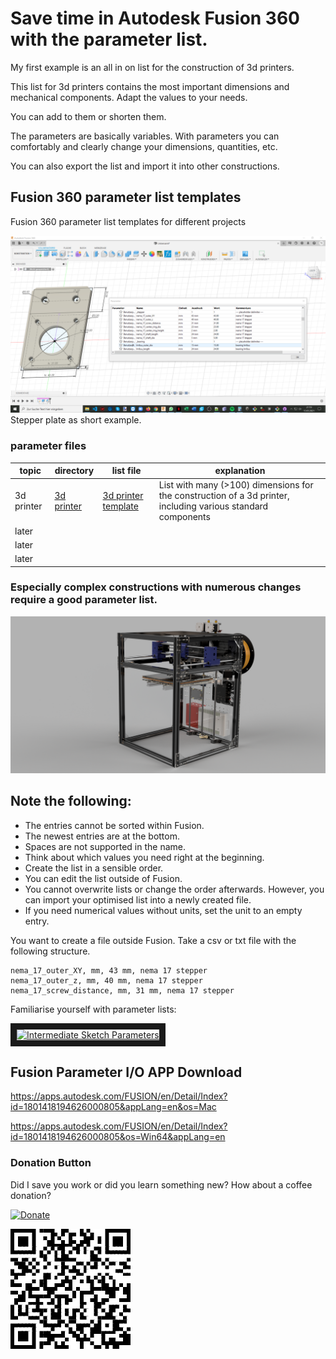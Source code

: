 # Save time in Autodesk Fusion 360 with the parameter list.

My first example is an all in on list for the construction of 3d printers.

This list for 3d printers contains the most important dimensions and mechanical components.
Adapt the values to your needs.

You can add to them or shorten them.

The parameters are basically variables.
With parameters you can comfortably and clearly change your dimensions, quantities, etc.

You can also export the list and import it into other constructions.

## Fusion 360 parameter list templates
Fusion 360 parameter list templates for different projects

![Example with stepper plate](/images/Fusion_360_Parameter_List.png)
Stepper plate as short example.

### parameter files
| topic |	directory | list file | explanation |
| ------- | ------- | ------- | ------- |
| 3d printer | [3d printer](/3d%20printer/) | [3d printer template](/3d%20printer/3d%20printer%20parameter%20list%20autodesk%20fusion%20360.csv/) | List with many (>100) dimensions for the construction of a 3d printer, including various standard components  |
| later | | | |
| later | | | |
| later | | | |





### Especially complex constructions with numerous changes require a good parameter list.  

![Fusion 360 3d printer with parameter list](/images/3D_Printer_03_Chassis_41_v52.png)

## Note the following:
- The entries cannot be sorted within Fusion.
- The newest entries are at the bottom.
- Spaces are not supported in the name.
- Think about which values you need right at the beginning.
- Create the list in a sensible order.
- You can edit the list outside of Fusion.
- You cannot overwrite lists or change the order afterwards. However, you can import your optimised list into a newly created file.
- If you need numerical values without units, set the unit to an empty entry.


You want to create a file outside Fusion.
Take a csv or txt file with the following structure.

```
nema_17_outer_XY, mm, 43 mm, nema 17 stepper
nema_17_outer_z, mm, 40 mm, nema 17 stepper
nema_17_screw_distance, mm, 31 mm, nema 17 stepper
```

Familiarise yourself with parameter lists:


<a href="http://www.youtube.com/watch?feature=player_embedded&v=UVtEG_FXKow
" target="_blank"><img src="http://img.youtube.com/vi/UVtEG_FXKow/0.jpg" 
alt="Intermediate Sketch Parameters" width="480" height="360" border="10" /></a>

## Fusion Parameter I/O APP Download

https://apps.autodesk.com/FUSION/en/Detail/Index?id=1801418194626000805&appLang=en&os=Mac

https://apps.autodesk.com/FUSION/en/Detail/Index?id=1801418194626000805&os=Win64&appLang=en


### Donation Button

Did I save you work or did you learn something new?
How about a coffee donation?

[![Donate](https://img.shields.io/badge/Donate-PayPal-green.svg)](https://www.paypal.com/cgi-bin/webscr?cmd=_s-xclick&hosted_button_id=5QXCQYNWP8CCJ)

![Donate](/images/Donate-QR-Code.png)

